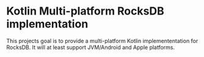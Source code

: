 # Kotlin Multi-platform RocksDB implementation

This projects goal is to provide a multi-platform Kotlin implemententation for RocksDB. It will at least support
JVM/Android and Apple platforms.
